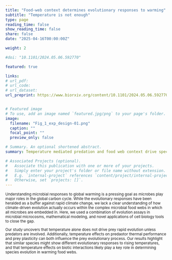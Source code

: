 ```yaml
---
title: "Food-web context determines evolutionary responses to warming"
subtitle: "Temperature is not enough"
type: page
reading_time: false 
show_reading_time: false 
share: false
date: "2025-04-16T00:00:00Z"

weight: 2

#doi: "10.1101/2024.05.06.592770"

featured: true

links:
# url_pdf: 
# url_code: 
# url_dataset: 
url_preprint: https://www.biorxiv.org/content/10.1101/2024.05.06.592770v1


# Featured image
# To use, add an image named `featured.jpg/png` to your page's folder. 
image:
  filename: "Fig_1_exp_design-01.png" 
  caption: ""
  focal_point: ""
  preview_only: false

# Summary. An optional shortened abstract.
summary: Temperature mediated predation and food web context drive species rapid evolution.

# Associated Projects (optional).
#   Associate this publication with one or more of your projects.
#   Simply enter your project's folder or file name without extension.
#   E.g. `internal-project` references `content/project/internal-project/index.md`.
#   Otherwise, set `projects: []`.
---
```

<span style="font-size: smaller;">

Understanding microbial responses to global warming is a pressing goal as microbes play major roles in the global carbon cycle. While the evolutionary responses have been heralded as a buffer against rapid climate change, we lack a clear understanding of how climate-driven evolution actually occurs within the complex microbial food webs in which all microbes are embedded in. Here, we used a combination of evolution assays in microbial microcosms, mathematical modeling, and novel applications of cell biology tools to close the gap.  

Our study uncovers that temperature alone does not drive prey rapid evolution unless predators are involved. Additionally, temperature effects on predaotor thermal performance and prey plasticity can both influence the prey evolutionary process. Our results highlight that similar species might show different evolutionary responses to rising temperatures, and that temperature effects on biotic interactions likely play a key role in determining species evolution in warming food webs.
<span>